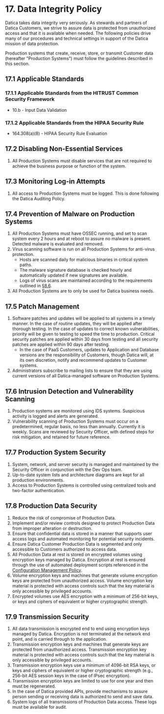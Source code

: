 # 17. Data Integrity Policy

Datica takes data integrity very seriously. As stewards and partners of Datica
Customers, we strive to assure data is protected from unauthorized access and
that it is available when needed. The following policies drive many of our
procedures and technical settings in support of the Datica mission of data
protection.

Production systems that create, receive, store, or transmit Customer data
(hereafter "Production Systems") must follow the guidelines described in this
section.

## 17.1 Applicable Standards

### 17.1.1 Applicable Standards from the HITRUST Common Security Framework

- 10.b - Input Data Validation

### 17.1.2 Applicable Standards from the HIPAA Security Rule

- 164.308(a)(8) - HIPAA Security Rule Evaluation

## 17.2 Disabling Non-Essential Services

1. All Production Systems must disable services that are not required to achieve
   the business purpose or function of the system.

## 17.3 Monitoring Log-in Attempts

1. All access to Production Systems must be logged. This is done following the
   Datica Auditing Policy.

## 17.4 Prevention of Malware on Production Systems

1. All Production Systems must have OSSEC running, and set to scan system every
   2 hours and at reboot to assure no malware is present. Detected malware is
   evaluated and removed.
2. Virus scanning software is run on all Production Systems for anti-virus
   protection.
   - Hosts are scanned daily for malicious binaries in critical system paths.
   - The malware signature database is checked hourly and automatically updated
     if new signatures are available.
   - Logs of virus scans are maintained according to the requirements outlined
     in [§8.6](#8.6-audit-log-security-controls-and-backup).
3. All Production Systems are to only be used for Datica business needs.

## 17.5 Patch Management

1. Software patches and updates will be applied to all systems in a timely
   manner. In the case of routine updates, they will be applied after thorough
   testing. In the case of updates to correct known vulnerabilities, priority
   will be given to testing to speed the time to production. Critical security
   patches are applied within 30 days from testing and all security patches are
   applied within 90 days after testing.
   - In the case of PaaS Customers, updates to Application and Database versions
     are the responsibility of Customers, though Datica will, at its own
     discretion, notify and recommend updates to Customer systems.
2. Administrators subscribe to mailing lists to ensure that they are using
   current versions of all Datica-managed software on Production Systems.

## 17.6 Intrusion Detection and Vulnerability Scanning

1. Production systems are monitored using IDS systems. Suspicious activity is
   logged and alerts are generated.
2. Vulnerability scanning of Production Systems must occur on a predetermined,
   regular basis, no less than annually. Currently it is weekly. Scans are
   reviewed by Security Officer, with defined steps for risk mitigation, and
   retained for future reference.

## 17.7 Production System Security

1. System, network, and server security is managed and maintained by the
   Security Officer in conjunction with the Dev Ops team.
2. Up-to-date system lists and architecture diagrams are kept for all production
   environments.
3. Access to Production Systems is controlled using centralized tools and
   two-factor authentication.

## 17.8 Production Data Security

1. Reduce the risk of compromise of Production Data.
2. Implement and/or review controls designed to protect Production Data from
   improper alteration or destruction.
3. Ensure that confidential data is stored in a manner that supports user access
   logs and automated monitoring for potential security incidents.
4. Ensure Datica Customer Production Data is segmented and only accessible to
   Customers authorized to access data.
5. All Production Data at rest is stored on encrypted volumes using encryption
   keys managed by Datica. Encryption at rest is ensured through the use of
   automated deployment scripts referenced in the
   [Configuration Management Policy](#9.-configuration-management-policy).
6. Volume encryption keys and machines that generate volume encryption keys are
   protected from unauthorized access. Volume encryption key material is
   protected with access controls such that the key material is only accessible
   by privileged accounts.
7. Encrypted volumes use AES encryption with a minimum of 256-bit keys, or keys
   and ciphers of equivalent or higher cryptographic strength.

## 17.9 Transmission Security

1. All data transmission is encrypted end to end using encryption keys managed
   by Datica. Encryption is not terminated at the network end point, and is
   carried through to the application.
2. Transmission encryption keys and machines that generate keys are protected
   from unauthorized access. Transmission encryption key material is protected
   with access controls such that the key material is only accessible by
   privileged accounts.
3. Transmission encryption keys use a minimum of 4096-bit RSA keys, or keys and
   ciphers of equivalent or higher cryptographic strength (e.g., 256-bit AES
   session keys in the case of IPsec encryption).
4. Transmission encryption keys are limited to use for one year and then must be
   regenerated.
5. In the case of Datica provided APIs, provide mechanisms to assure person
   sending or receiving data is authorized to send and save data.
6. System logs of all transmissions of Production Data access. These logs must
   be available for audit.
